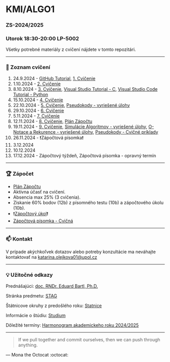 # KMI/ALGO1
### ZS-2024/2025
### Utorok 18:30-20:00 LP-5002
Všetky potrebné materiály z cvičení nájdete v tomto repozitári.

---
### :date: Zoznam cvičení
1. 24.9.2024 - [GitHub Tutorial](GitHubTutorial), [1. Cvičenie](Cvicenie01)
2. 1.10.2024 - [2. Cvičenie](Cvicenie02)
3. 8.10.2024 - [3. Cvičenie](Cvicenie03), [Visual Studio Tutorial - C](Cvicenie03/Tutorials/VisualStudio.md), [Visual Studio Code Tutorial - Python](Cvicenie03/Tutorials/VisualStudioCode.md)
4. 15.10.2024 - [4. Cvičenie](Cvicenie04)
5. 22.10.2024 - [5. Cvičenie](Cvicenie05), [Pseudokody - vyriešené úlohy](Pseudokody)
6. 29.10.2024 - [6. Cvičenie](Cvicenie06)
7. 5.11.2024 - [7. Cvičenie](Cvicenie07)
8. 12.11.2024 - [8. Cvičenie](Cvicenie08), [Plán Zápočtu](ZapocetPlan)
9. 19.11.2024 - [9. Cvičenie](Cvicenie09), [Simulácie Algoritmov - vyriešené úlohy](Simulace), [O-Notace a Rekurence - vyriešené úlohy](ONotaceARekurence), [Pseudokody - Cvičné príklady](Pseudokody)
10. 26.11.2024 - :exclamation:Zápočtová písomka:exclamation:
11. 3.12.2024
12. 10.12.2024
13. 17.12.2024 - Zápočtový týždeň, Zápočtová písomka - opravný termín

---
### :trophy: Zápočet
- [Plán Zápočtu](ZapocetPlan)
- Aktívna účasť na cvičení.
- Absencia max 25% (3 cvičenia).
- Získanie 60% bodov (12b) z písomného testu (10b) a zápočtového úkolu (10b).
- :exclamation:[Zápočtový úkol](ZapoctovyUkol):exclamation:
- [Zápočtová písomka - Cvičná](Cvicenie09)

---
### :mailbox: Kontakt
V prípade akýchkoľvek dotazov alebo potreby konzultácie ma neváhajte kontaktovať na
katarina.olejkova01@upol.cz

---
### :bulb: Užitočné odkazy
Prednášajúci: [doc. RNDr. Eduard Bartl, Ph.D.](https://www.inf.upol.cz/lide/eduard-bartl)

Stránka predmetu: [STAG](https://stag.upol.cz/StagPortletsJSR168/CleanUrl?urlid=prohlizeni-predmet-sylabus&predmetZkrPrac=KMI&predmetZkrPred=ALGO1&predmetRok=2024&predmetSemestr=ZS)

Štátnicove okruhy z predošlého roku: [Statnice](Additional/statnice.png)

Informácie o štúdiu: [Studium](https://www.inf.upol.cz/studium)

Dôležité termíny: [Harmonogram akademickeho roku 2024/2025](https://www.prf.upol.cz/pl/studenti/dulezite-terminy/)

---
> If we pull together and commit ourselves, then we can push through anything.

— Mona the Octocat :octocat:
